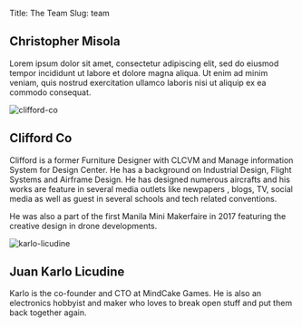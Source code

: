 Title: The Team
Slug: team

## Christopher Misola
Lorem ipsum dolor sit amet, consectetur adipiscing elit, sed do eiusmod tempor incididunt ut labore et dolore magna aliqua. Ut enim ad minim veniam, quis nostrud exercitation ullamco laboris nisi ut aliquip ex ea commodo consequat. 

![clifford-co]({static}/images/clifford-co.png)
## Clifford Co

Clifford is a former Furniture Designer with CLCVM and Manage information System for Design Center. He has a background on Industrial Design, Flight Systems and Airframe Design. He has designed numerous aircrafts and his works are feature in several media outlets like newpapers , blogs, TV, social media as well as guest in several schools and tech related conventions.

He was also a part of the first Manila Mini Makerfaire in 2017 featuring the creative design in drone developments.


![karlo-licudine]({static}/images/karlo-licudine.png)
## Juan Karlo Licudine
Karlo is the co-founder and CTO at MindCake Games. He is also an electronics hobbyist and maker who loves to break open stuff and put them back together again.
